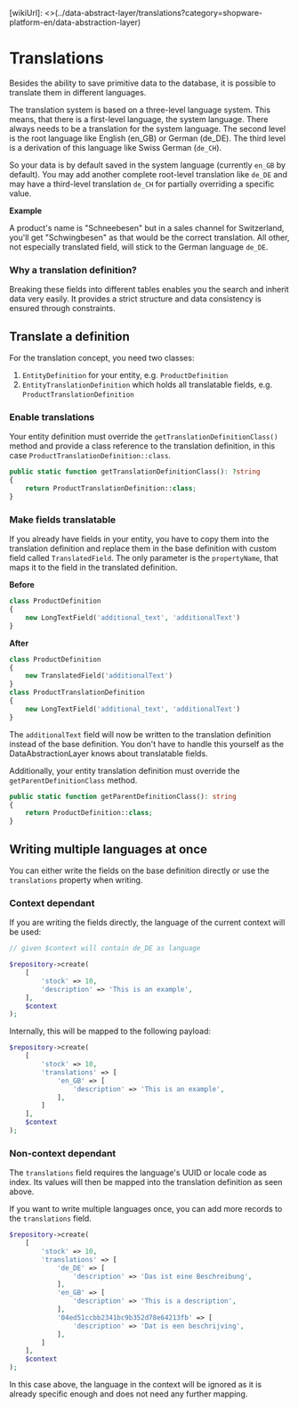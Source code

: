 [wikiUrl]: <>(../data-abstract-layer/translations?category=shopware-platform-en/data-abstraction-layer)

# Translations

Besides the ability to save primitive data to the database, it is possible
to translate them in different languages.

The translation system is based on a three-level language system. This means,
that there is a first-level language, the system language. There always needs to
be a translation for the system language. The second level is the root language like
English (en_GB) or German (de_DE). The third level is a derivation of this
language like Swiss German (`de_CH`).

So your data is by default saved in the system language (currently `en_GB` by default).
You may add another complete root-level translation like `de_DE` and may have a third-level translation
`de_CH` for partially overriding a specific value.

**Example**

A product's name is "Schneebesen" but in a sales channel for Switzerland,
you'll get "Schwingbesen" as that would be the correct translation. All other,
not especially translated field, will stick to the German language `de_DE`.

### Why a translation definition?

Breaking these fields into different tables enables you the search and inherit data very
easily. It provides a strict structure and data consistency is ensured through constraints.

## Translate a definition

For the translation concept, you need two classes:

1. `EntityDefinition` for your entity, e.g. `ProductDefinition`
2. `EntityTranslationDefinition` which holds all translatable fields, e.g.
`ProductTranslationDefinition`

### Enable translations

Your entity definition must override the `getTranslationDefinitionClass()`
method and provide a class reference to the translation definition, in this
case `ProductTranslationDefinition::class`.

```php
public static function getTranslationDefinitionClass(): ?string
{
    return ProductTranslationDefinition::class;
}
```

### Make fields translatable

If you already have fields in your entity, you have to copy them into the
translation definition and replace them in the base definition with custom
field called `TranslatedField`. The only parameter is the `propertyName`,
that maps it to the field in the translated definition.

**Before**

```php
class ProductDefinition
{
    new LongTextField('additional_text', 'additionalText')
}
```

**After**

```php
class ProductDefinition
{
    new TranslatedField('additionalText')
}
class ProductTranslationDefinition
{
    new LongTextField('additional_text', 'additionalText')
}
```

The `additionalText` field will now be written to the translation definition
instead of the base definition. You don't have to handle this yourself
as the DataAbstractionLayer knows about translatable fields.

Additionally, your entity translation definition must override the `getParentDefinitionClass` method.

```php
public static function getParentDefinitionClass(): string
{
    return ProductDefinition::class;
}
```

## Writing multiple languages at once

You can either write the fields on the base definition directly or use the
`translations` property when writing.

### Context dependant

If you are writing the fields directly, the language of the current context
will be used:

```php
// given $context will contain de_DE as language

$repository->create(
    [
        'stock' => 10,
        'description' => 'This is an example',
    ],
    $context
);
```

Internally, this will be mapped to the following payload:

```php
$repository->create(
    [
        'stock' => 10,
        'translations' => [
            'en_GB' => [
                'description' => 'This is an example',
            ],
        ]
    ],
    $context
);
```

### Non-context dependant

The `translations` field requires the language's UUID or locale code as index.
Its values will then be mapped into the translation definition as seen above.

If you want to write multiple languages once, you can add more records to the
`translations` field.

```php
$repository->create(
    [
        'stock' => 10,
        'translations' => [
            'de_DE' => [
                'description' => 'Das ist eine Beschreibung',
            ],
            'en_GB' => [
                'description' => 'This is a description',
            ],
            '04ed51ccbb2341bc9b352d78e64213fb' => [
                'description' => 'Dat is een beschrijving',
            ],
        ]
    ],
    $context
);
```

In this case above, the language in the context will be ignored as it is
already specific enough and does not need any further mapping.
